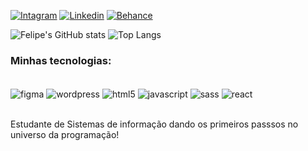 [![Intagram](https://img.shields.io/badge/Instagram-1B1B1D?style=for-the-badge&logo=instagram&logoColor=FF7300)](https://www.instagram.com/felipec_castilho/)
[![Linkedin](https://img.shields.io/badge/LinkedIn-1B1B1D?style=for-the-badge&logo=linkedin&logoColor=FF7300)](https://www.linkedin.com/in/felipe-coutinho-141354243/)
[![Behance](https://img.shields.io/badge/Behance-1B1B1D?style=for-the-badge&logo=behance&logoColor=FF7300)](https://www.behance.net/felipecoutinho10)

![Felipe's GitHub stats](https://github-readme-stats.vercel.app/api?username=FelCastilho&show_icons=true&bg_color=1B1B1D&icon_color=FF7300&title_color=FFFFFF&text_color=FFFFFF&border_color=1B1B1D&ring_color=FFFFFF&hide_border=true&ring_background=1B1B1D)
![Top Langs](https://github-readme-stats.vercel.app/api/top-langs/?username=FelCastilho&layout=compact&bg_color=1B1B1D&title_color=FFFFFF&text_color=FFFFFF&border_color=1B1B1D&hide_border=true)

### Minhas tecnologias:

<div style="display: inline_block"><br/>
    <img align="center" alt="figma" src="https://img.shields.io/badge/Figma-1B1B1D?style=for-the-badge&logo=figma&logoColor=FF7300">
    <img align="center" alt="wordpress" src="https://img.shields.io/badge/Wordpress-1B1B1D?style=for-the-badge&logo=wordpress&logoColor=FF7300">
    <img align="center" alt="html5" src="https://img.shields.io/badge/HTML5-1B1B1D?style=for-the-badge&logo=html5&logoColor=FF7300">
    <img align="center" alt="javascript" src="https://img.shields.io/badge/JavaScript-1B1B1D?style=for-the-badge&logo=javascript&logoColor=FF7300">
    <img align="center" alt="sass" src="https://img.shields.io/badge/Sass-1B1B1D?style=for-the-badge&logo=sass&logoColor=FF7300">
    <img align="center" alt="react" src="https://img.shields.io/badge/React-1B1B1D?style=for-the-badge&logo=react&logoColor=FF7300">
</div><br/>

Estudante de Sistemas de informação dando os primeiros passsos no universo da programação!

